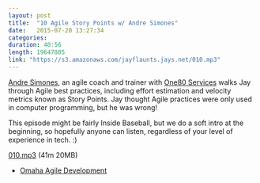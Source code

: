 ```yaml
---
layout: post
title:  "10 Agile Story Points w/ Andre Simones"
date:   2015-07-20 13:27:34
categories: 
duration: 40:56
length: 19647805
link: "https://s3.amazonaws.com/jayflaunts.jays.net/010.mp3"
---
```


[Andre Simones](https://twitter.com/asimones), an agile coach and trainer with 
[One80 Services](http://one80services.com/) walks Jay through Agile
best practices, including effort estimation and velocity metrics known
as Story Points. Jay thought Agile practices were only used in computer
programming, but he was wrong!  

This episode might be fairly Inside Baseball, but we do a soft intro at
the beginning, so hopefully anyone can listen, regardless of your level
of experience in tech. :)

<a href="{{site.storage_url}}/010.mp3" target="_blank">010.mp3</a> (41m 20MB) 

* [Omaha Agile Development](http://www.meetup.com/Omaha-Agile-Development/)

